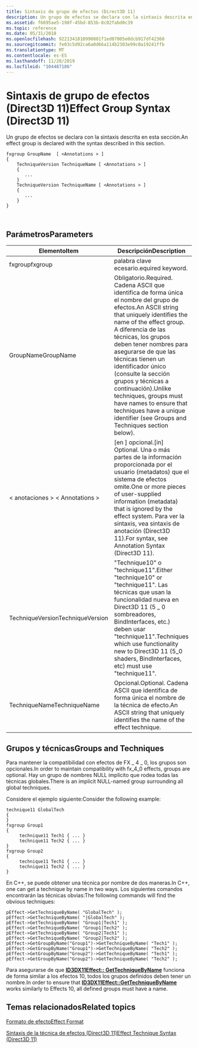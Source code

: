 ```yaml
---
title: Sintaxis de grupo de efectos (Direct3D 11)
description: Un grupo de efectos se declara con la sintaxis descrita en esta sección.
ms.assetid: f6695ae5-198f-45bd-853b-8c02fabd0c39
ms.topic: reference
ms.date: 05/31/2018
ms.openlocfilehash: 9221341810990801f1ed07005e0dcb917df42360
ms.sourcegitcommit: fe03c5d92ca6a0d66a114b2303e99c0a19241ffb
ms.translationtype: MT
ms.contentlocale: es-ES
ms.lasthandoff: 11/20/2019
ms.locfileid: "104487186"
---
```

# <a name="effect-group-syntax-direct3d-11"></a><span data-ttu-id="88bf5-103">Sintaxis de grupo de efectos (Direct3D 11)</span><span class="sxs-lookup"><span data-stu-id="88bf5-103">Effect Group Syntax (Direct3D 11)</span></span>

<span data-ttu-id="88bf5-104">Un grupo de efectos se declara con la sintaxis descrita en esta sección.</span><span class="sxs-lookup"><span data-stu-id="88bf5-104">An effect group is declared with the syntax described in this section.</span></span>


```
fxgroup GroupName  [ <Annotations > ]
{
    TechniqueVersion TechniqueName [ <Annotations > ] 
    { 
       ...
    } 
    TechniqueVersion TechniqueName [ <Annotations > ] 
    { 
       ...
    } 
}



```



## <a name="parameters"></a><span data-ttu-id="88bf5-105">Parámetros</span><span class="sxs-lookup"><span data-stu-id="88bf5-105">Parameters</span></span>



| <span data-ttu-id="88bf5-106">Elemento</span><span class="sxs-lookup"><span data-stu-id="88bf5-106">Item</span></span>                                                                                                                                                                           | <span data-ttu-id="88bf5-107">Descripción</span><span class="sxs-lookup"><span data-stu-id="88bf5-107">Description</span></span>                                                                                                                                                                                                                         |
|--------------------------------------------------------------------------------------------------------------------------------------------------------------------------------|-------------------------------------------------------------------------------------------------------------------------------------------------------------------------------------------------------------------------------------|
| <span data-ttu-id="88bf5-108"><span id="fxgroup"></span><span id="FXGROUP"></span>fxgroup</span><span class="sxs-lookup"><span data-stu-id="88bf5-108"><span id="fxgroup"></span><span id="FXGROUP"></span>fxgroup</span></span><br/>                                                                                                         | <span data-ttu-id="88bf5-109">palabra clave ecesario.</span><span class="sxs-lookup"><span data-stu-id="88bf5-109">equired keyword.</span></span><br/>                                                                                                                                                                                                         |
| <span data-ttu-id="88bf5-110"><span id="GroupName"></span><span id="groupname"></span><span id="GROUPNAME"></span>GroupName</span><span class="sxs-lookup"><span data-stu-id="88bf5-110"><span id="GroupName"></span><span id="groupname"></span><span id="GROUPNAME"></span>GroupName</span></span><br/>                                                                       | <span data-ttu-id="88bf5-111">Obligatorio.</span><span class="sxs-lookup"><span data-stu-id="88bf5-111">Required.</span></span> <span data-ttu-id="88bf5-112">Cadena ASCII que identifica de forma única el nombre del grupo de efectos.</span><span class="sxs-lookup"><span data-stu-id="88bf5-112">An ASCII string that uniquely identifies the name of the effect group.</span></span> <span data-ttu-id="88bf5-113">A diferencia de las técnicas, los grupos deben tener nombres para asegurarse de que las técnicas tienen un identificador único (consulte la sección grupos y técnicas a continuación).</span><span class="sxs-lookup"><span data-stu-id="88bf5-113">Unlike techniques, groups must have names to ensure that techniques have a unique identifier (see Groups and Techniques section below).</span></span><br/> |
| <span data-ttu-id="88bf5-114"><span id="_______________Annotations__"></span><span id="_______________annotations__"></span><span id="_______________ANNOTATIONS__"></span> < anotaciones ></span><span class="sxs-lookup"><span data-stu-id="88bf5-114"><span id="_______________Annotations__"></span><span id="_______________annotations__"></span><span id="_______________ANNOTATIONS__"></span> < Annotations ></span></span><br/> | <span data-ttu-id="88bf5-115">\[en \] opcional.</span><span class="sxs-lookup"><span data-stu-id="88bf5-115">\[in\] Optional.</span></span> <span data-ttu-id="88bf5-116">Una o más partes de la información proporcionada por el usuario (metadatos) que el sistema de efectos omite.</span><span class="sxs-lookup"><span data-stu-id="88bf5-116">One or more pieces of user-supplied information (metadata) that is ignored by the effect system.</span></span> <span data-ttu-id="88bf5-117">Para ver la sintaxis, vea sintaxis de anotación (Direct3D 11).</span><span class="sxs-lookup"><span data-stu-id="88bf5-117">For syntax, see Annotation Syntax (Direct3D 11).</span></span> <br/>                                                      |
| <span data-ttu-id="88bf5-118"><span id="TechniqueVersion"></span><span id="techniqueversion"></span><span id="TECHNIQUEVERSION"></span>TechniqueVersion</span><span class="sxs-lookup"><span data-stu-id="88bf5-118"><span id="TechniqueVersion"></span><span id="techniqueversion"></span><span id="TECHNIQUEVERSION"></span>TechniqueVersion</span></span><br/>                                           | <span data-ttu-id="88bf5-119">"Technique10" o "technique11".</span><span class="sxs-lookup"><span data-stu-id="88bf5-119">Either "technique10" or "technique11".</span></span> <span data-ttu-id="88bf5-120">Las técnicas que usan la funcionalidad nueva en Direct3D 11 (5 \_ 0 sombreadores, BindInterfaces, etc.) deben usar "technique11".</span><span class="sxs-lookup"><span data-stu-id="88bf5-120">Techniques which use functionality new to Direct3D 11 (5\_0 shaders, BindInterfaces, etc) must use "technique11".</span></span><br/>                                                                 |
| <span data-ttu-id="88bf5-121"><span id="TechniqueName"></span><span id="techniquename"></span><span id="TECHNIQUENAME"></span>TechniqueName</span><span class="sxs-lookup"><span data-stu-id="88bf5-121"><span id="TechniqueName"></span><span id="techniquename"></span><span id="TECHNIQUENAME"></span>TechniqueName</span></span><br/>                                                       | <span data-ttu-id="88bf5-122">Opcional.</span><span class="sxs-lookup"><span data-stu-id="88bf5-122">Optional.</span></span> <span data-ttu-id="88bf5-123">Cadena ASCII que identifica de forma única el nombre de la técnica de efecto.</span><span class="sxs-lookup"><span data-stu-id="88bf5-123">An ASCII string that uniquely identifies the name of the effect technique.</span></span> <br/>                                                                                                                                    |



 

## <a name="groups-and-techniques"></a><span data-ttu-id="88bf5-124">Grupos y técnicas</span><span class="sxs-lookup"><span data-stu-id="88bf5-124">Groups and Techniques</span></span>

<span data-ttu-id="88bf5-125">Para mantener la compatibilidad con efectos de FX \_ 4 \_ 0, los grupos son opcionales.</span><span class="sxs-lookup"><span data-stu-id="88bf5-125">In order to maintain compatibility with fx\_4\_0 effects, groups are optional.</span></span> <span data-ttu-id="88bf5-126">Hay un grupo de nombres NULL implícito que rodea todas las técnicas globales.</span><span class="sxs-lookup"><span data-stu-id="88bf5-126">There is an implicit NULL-named group surrounding all global techniques.</span></span>

<span data-ttu-id="88bf5-127">Considere el ejemplo siguiente:</span><span class="sxs-lookup"><span data-stu-id="88bf5-127">Consider the following example:</span></span>


```
technique11 GlobalTech
{
}
fxgroup Group1
{
     technique11 Tech1 { ... }
     technique11 Tech2 { ... }
}
fxgroup Group2
{
     technique11 Tech1 { ... }
     technique11 Tech2 { ... }
}
```



<span data-ttu-id="88bf5-128">En C++, se puede obtener una técnica por nombre de dos maneras.</span><span class="sxs-lookup"><span data-stu-id="88bf5-128">In C++, one can get a technique by name in two ways.</span></span> <span data-ttu-id="88bf5-129">Los siguientes comandos encontrarán las técnicas obvias:</span><span class="sxs-lookup"><span data-stu-id="88bf5-129">The following commands will find the obvious techniques:</span></span>


```
pEffect->GetTechniqueByName( "GlobalTech" );
pEffect->GetTechniqueByName( "|GlobalTech" );
pEffect->GetTechniqueByName( "Group1|Tech1" );
pEffect->GetTechniqueByName( "Group1|Tech2" );
pEffect->GetTechniqueByName( "Group2|Tech1" );
pEffect->GetTechniqueByName( "Group2|Tech2" );
pEffect->GetGroupByName("Group1")->GetTechniqueByName( "Tech1" );
pEffect->GetGroupByName("Group1")->GetTechniqueByName( "Tech2" );
pEffect->GetGroupByName("Group2")->GetTechniqueByName( "Tech1" );
pEffect->GetGroupByName("Group2")->GetTechniqueByName( "Tech2" );
```



<span data-ttu-id="88bf5-130">Para asegurarse de que [**ID3DX11Effect:: GetTechniqueByName**](id3dx11effect-gettechniquebyname.md) funciona de forma similar a los efectos 10, todos los grupos definidos deben tener un nombre.</span><span class="sxs-lookup"><span data-stu-id="88bf5-130">In order to ensure that [**ID3DX11Effect::GetTechniqueByName**](id3dx11effect-gettechniquebyname.md) works similarly to Effects 10, all defined groups must have a name.</span></span>

## <a name="related-topics"></a><span data-ttu-id="88bf5-131">Temas relacionados</span><span class="sxs-lookup"><span data-stu-id="88bf5-131">Related topics</span></span>

<dl> <dt>

[<span data-ttu-id="88bf5-132">Formato de efecto</span><span class="sxs-lookup"><span data-stu-id="88bf5-132">Effect Format</span></span>](d3d11-effect-format.md)
</dt> <dt>

[<span data-ttu-id="88bf5-133">Sintaxis de la técnica de efectos (Direct3D 11)</span><span class="sxs-lookup"><span data-stu-id="88bf5-133">Effect Technique Syntax (Direct3D 11)</span></span>](d3d11-effect-technique-syntax.md)
</dt> </dl>

 

 





